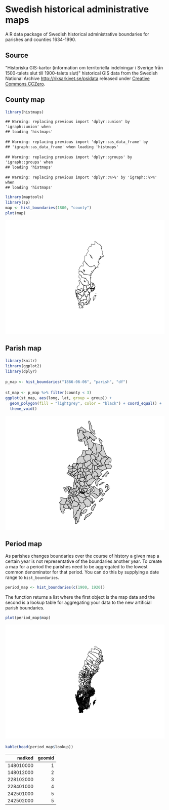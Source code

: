 <!-- README.md is generated from README.Rmd. Please edit that file -->
Swedish historical administrative maps
======================================

A R data package of Swedish historical administrative boundaries for parishes and counties 1634-1990.

Source
------

"Historiska GIS-kartor (information om territoriella indelningar i Sverige från 1500-talets slut till 1900-talets slut)" historical GIS data from the Swedish National Archive <http://riksarkivet.se/psidata> released under [Creative Commons CCZero](https://creativecommons.org/publicdomain/zero/1.0/).

County map
----------

``` r
library(histmaps)
```

    ## Warning: replacing previous import 'dplyr::union' by 'igraph::union' when
    ## loading 'histmaps'

    ## Warning: replacing previous import 'dplyr::as_data_frame' by
    ## 'igraph::as_data_frame' when loading 'histmaps'

    ## Warning: replacing previous import 'dplyr::groups' by 'igraph::groups' when
    ## loading 'histmaps'

    ## Warning: replacing previous import 'dplyr::%>%' by 'igraph::%>%' when
    ## loading 'histmaps'

``` r
library(maptools)
library(sp)
map <- hist_boundaries(1800, "county")
plot(map)
```

![](README_files/figure-markdown_github/county_ex-1.png)

Parish map
----------

``` r
library(knitr)
library(ggplot2)
library(dplyr)

p_map <- hist_boundaries("1866-06-06", "parish", "df")

st_map <- p_map %>% filter(county < 3)
ggplot(st_map, aes(long, lat, group = group)) +
  geom_polygon(fill = "lightgrey", color = "black") + coord_equal() + 
  theme_void()
```

![](README_files/figure-markdown_github/parish_ex-1.png)

Period map
----------

As parishes changes boundaries over the course of history a given map a certain year is not representative of the boundaries another year. To create a map for a period the parishes need to be aggregated to the lowest common denominator for that period. You can do this by supplying a date range to `hist_boundaries`.

``` r
period_map <- hist_boundaries(c(1900, 1920)) 
```

The function returns a list where the first object is the map data and the second is a lookup table for aggregating your data to the new artificial parish boundaries.

``` r
plot(period_map$map)
```

![](README_files/figure-markdown_github/period_plot-1.png)

``` r
kable(head(period_map$lookup))
```

|     nadkod|  geomid|
|----------:|-------:|
|  148010000|       1|
|  148012000|       2|
|  228102000|       3|
|  228401000|       4|
|  242501000|       5|
|  242502000|       5|
